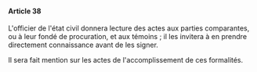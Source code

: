 #### Article 38

L'officier de l'état civil donnera lecture des actes aux parties comparantes, ou à leur fondé de procuration, et aux témoins ; il les invitera à en prendre directement connaissance avant de les signer.

Il sera fait mention sur les actes de l'accomplissement de ces formalités.

